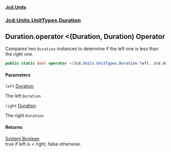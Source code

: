 #### [Jcd.Units](index.md 'index')
### [Jcd.Units.UnitTypes](Jcd.Units.UnitTypes.md 'Jcd.Units.UnitTypes').[Duration](Jcd.Units.UnitTypes.Duration.md 'Jcd.Units.UnitTypes.Duration')

## Duration.operator <(Duration, Duration) Operator

Compares two `Duration` instances to determine if the left one is less than the right one.

```csharp
public static bool operator <(Jcd.Units.UnitTypes.Duration left, Jcd.Units.UnitTypes.Duration right);
```
#### Parameters

<a name='Jcd.Units.UnitTypes.Duration.op_LessThan(Jcd.Units.UnitTypes.Duration,Jcd.Units.UnitTypes.Duration).left'></a>

`left` [Duration](Jcd.Units.UnitTypes.Duration.md 'Jcd.Units.UnitTypes.Duration')

The left `Duration`

<a name='Jcd.Units.UnitTypes.Duration.op_LessThan(Jcd.Units.UnitTypes.Duration,Jcd.Units.UnitTypes.Duration).right'></a>

`right` [Duration](Jcd.Units.UnitTypes.Duration.md 'Jcd.Units.UnitTypes.Duration')

The right `Duration`

#### Returns
[System.Boolean](https://docs.microsoft.com/en-us/dotnet/api/System.Boolean 'System.Boolean')  
true if left is < right; false otherwise.